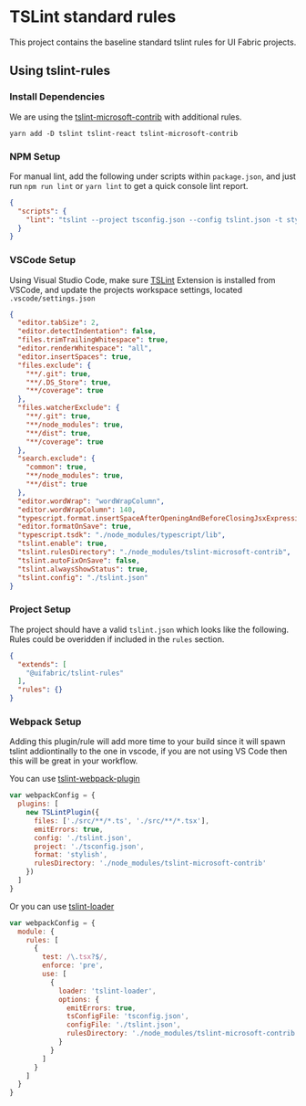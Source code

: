# TSLint standard rules

This project contains the baseline standard tslint rules for UI Fabric projects.

## Using tslint-rules

### Install Dependencies
We are using the [tslint-microsoft-contrib](https://github.com/Microsoft/tslint-microsoft-contrib) with additional rules.

```
yarn add -D tslint tslint-react tslint-microsoft-contrib
```

### NPM Setup
For manual lint, add the following under scripts within `package.json`, and just run `npm run lint` or `yarn lint` to get a quick console lint report.

```json
{
  "scripts": {
    "lint": "tslint --project tsconfig.json --config tslint.json -t stylish -r node_modules/tslint-microsoft-contrib"
  }
}
```

### VSCode Setup
Using Visual Studio Code, make sure [TSLint](https://marketplace.visualstudio.com/items?itemName=eg2.tslint) Extension is installed from VSCode, and update the projects workspace settings, located `.vscode/settings.json`

```json
{
  "editor.tabSize": 2,
  "editor.detectIndentation": false,
  "files.trimTrailingWhitespace": true,
  "editor.renderWhitespace": "all",
  "editor.insertSpaces": true,
  "files.exclude": {
    "**/.git": true,
    "**/.DS_Store": true,
    "**/coverage": true
  },
  "files.watcherExclude": {
    "**/.git": true,
    "**/node_modules": true,
    "**/dist": true,
    "**/coverage": true
  },
  "search.exclude": {
    "common": true,
    "**/node_modules": true,
    "**/dist": true
  },
  "editor.wordWrap": "wordWrapColumn",
  "editor.wordWrapColumn": 140,
  "typescript.format.insertSpaceAfterOpeningAndBeforeClosingJsxExpressionBraces": false,
  "editor.formatOnSave": true,
  "typescript.tsdk": "./node_modules/typescript/lib",
  "tslint.enable": true,
  "tslint.rulesDirectory": "./node_modules/tslint-microsoft-contrib",
  "tslint.autoFixOnSave": false,
  "tslint.alwaysShowStatus": true,
  "tslint.config": "./tslint.json"
}
```

### Project Setup
The project should have a valid `tslint.json` which looks like the following. Rules could be overidden if included in the `rules` section.
```json
{
  "extends": [
    "@uifabric/tslint-rules"
  ],
  "rules": {}
}
```

### Webpack Setup
Adding this plugin/rule will add more time to your build since it will spawn tslint addiontinally to the one in vscode, if you are not using VS Code then this will be great in your workflow.

You can use [tslint-webpack-plugin](https://github.com/jrparish/tslint-webpack-plugin)

```js
var webpackConfig = {
  plugins: [
    new TSLintPlugin({
      files: ['./src/**/*.ts', './src/**/*.tsx'],
      emitErrors: true,
      config: './tslint.json',
      project: './tsconfig.json',
      format: 'stylish',
      rulesDirectory: './node_modules/tslint-microsoft-contrib'
    })
  ]
}
```

Or you can use [tslint-loader](https://github.com/wbuchwalter/tslint-loader)

```js
var webpackConfig = {
  module: {
    rules: [
      {
        test: /\.tsx?$/,
        enforce: 'pre',
        use: [
          {
            loader: 'tslint-loader',
            options: {
              emitErrors: true,
              tsConfigFile: 'tsconfig.json',
              configFile: './tslint.json',
              rulesDirectory: './node_modules/tslint-microsoft-contrib'
            }
          }
        ]
      }
    ]
  }
}
```